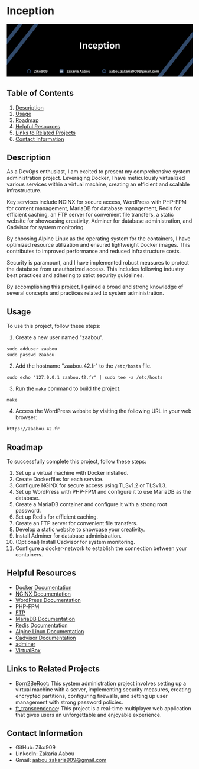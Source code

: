 # Inception


![Intro](images/Inception.png)

## Table of Contents

1. [Description](#description)
2. [Usage](#usage)
3. [Roadmap](#roadmap)
4. [Helpful Resources](#helpful-resources)
5. [Links to Related Projects](#links-to-related-projects)
6. [Contact Information](#contact-information)

## Description

As a DevOps enthusiast, I am excited to present my comprehensive system administration project. Leveraging Docker, I have meticulously virtualized various services within a virtual machine, creating an efficient and scalable infrastructure.

Key services include NGINX for secure access, WordPress with PHP-FPM for content management, MariaDB for database management, Redis for efficient caching, an FTP server for convenient file transfers, a static website for showcasing creativity, Adminer for database administration, and Cadvisor for system monitoring.

By choosing Alpine Linux as the operating system for the containers, I have optimized resource utilization and ensured lightweight Docker images. This contributes to improved performance and reduced infrastructure costs.

Security is paramount, and I have implemented robust measures to protect the database from unauthorized access. This includes following industry best practices and adhering to strict security guidelines.

By accomplishing this project, I gained a broad and strong knowledge of several concepts and practices related to system administration.

## Usage

To use this project, follow these steps:

1. Create a new user named "zaabou".
````
sudo adduser zaabou
sudo passwd zaabou
`````
2. Add the hostname "zaabou.42.fr" to the `/etc/hosts` file.
````
sudo echo "127.0.0.1 zaabou.42.fr" | sudo tee -a /etc/hosts
`````
3. Run the `make` command to build the project.
`````
make
`````
4. Access the WordPress website by visiting the following URL in your web browser:

```
https://zaabou.42.fr
```

## Roadmap

To successfully complete this project, follow these steps:

1. Set up a virtual machine with Docker installed.
2. Create Dockerfiles for each service.
3. Configure NGINX for secure access using TLSv1.2 or TLSv1.3.
4. Set up WordPress with PHP-FPM and configure it to use MariaDB as the database.
5. Create a MariaDB container and configure it with a strong root password.
6. Set up Redis for efficient caching.
7. Create an FTP server for convenient file transfers.
8. Develop a static website to showcase your creativity.
9. Install Adminer for database administration.
10. (Optional) Install Cadvisor for system monitoring.
11. Configure a docker-network to establish the connection between your containers.

## Helpful Resources

- [Docker Documentation](https://docs.docker.com/)
- [NGINX Documentation](https://nginx.org/en/docs/)
- [WordPress Documentation](https://wordpress.org/support/)
- [PHP-FPM](https://www.php.net/manual/fr/install.fpm.php)
- [FTP](https://fr.wikipedia.org/wiki/File_Transfer_Protocol)
- [MariaDB Documentation](https://mariadb.com/kb/en/)
- [Redis Documentation](https://redis.io/documentation)
- [Alpine Linux Documentation](https://alpinelinux.org/documentation/)
- [Cadvisor Documentation](https://github.com/google/cadvisor/blob/main/docs/usage.md)
- [adminer](https://www.adminer.org/)
- [VirtualBox](https://www.virtualbox.org/)
## Links to Related Projects

- [Born2BeRoot](https://github.com/Ziko909/Born2BeRoot): This system administration project involves setting up a virtual machine with a server, implementing security measures, creating encrypted partitions, configuring firewalls, and setting up user management with strong password policies.
- [ft_transcendence](https://github.com/Ziko909/ft_transcendance): This project is a real-time multiplayer web application that gives users an unforgettable and enjoyable experience.

## Contact Information

- GitHub: Ziko909
- LinkedIn: Zakaria Aabou
- Gmail: aabou.zakaria909@gmail.com
